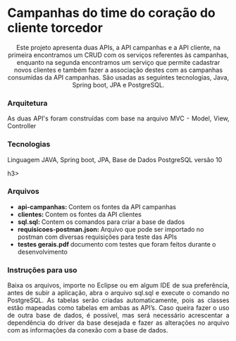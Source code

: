 # Campanhas do time do coração do cliente torcedor
<p align="center">Este projeto apresenta duas APIs, a API campanhas e a API cliente, na primeira encontramos um CRUD com os serviços referentes às campanhas, 
enquanto na segunda encontramos um serviço que permite cadastrar novos clientes e também fazer a associação destes com as campanhas consumidas da API campanhas. 
São usadas as seguintes tecnologias, Java, Spring boot, JPA e PostgreSQL. </p>

<h3> Arquitetura </h3>
<p align="justify">
  As duas API's foram construídas com base na arquivo MVC - Model, View, Controller
</p>

<h3> Tecnologias </h3>
<p align="justify">
  Linguagem JAVA, Spring boot, JPA, Base de Dados PostgreSQL versão 10 
</p
>
h3>

<h3> Arquivos </h3>
<ul>
  <li> <b> api-campanhas: </b> Contem os fontes da API campanhas </li>
  <li> <b> clientes: </b> Contem os fontes da API clientes </li>
  <li> <b> sql.sql: </b> Contem os comandos para criar a base de dados </li>
  <li> <b> requisicoes-postman.json: </b> Arquivo que pode ser importado no postman com diversas requisições para teste das APIs </li>
  <li> <b> testes gerais.pdf </b> documento com testes que foram feitos durante o desenvolvimento </p>
</ul>

<h3> Instruções para uso </h3>
<p align="justify">
Baixa os arquivos, importe no Eclipse ou em algum IDE de sua preferência, antes de subir a aplicação, abra o arquivo sql.sql e execute o comando no PostgreSQL. As tabelas serão criadas automaticamente, pois as classes estão mapeadas como tabelas em ambas as API’s. Caso queira fazer o uso de outra base de dados, é possível, mas será necessário acrescentar a dependência do driver da base desejada e fazer as alterações no arquivo com as informações da conexão com a base de dados.
</p>